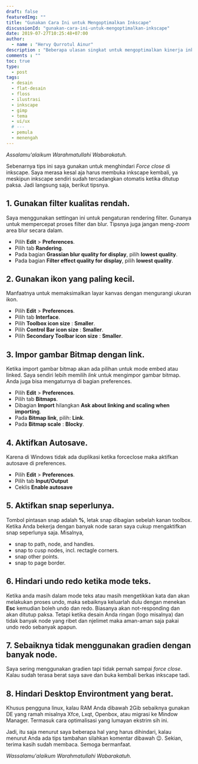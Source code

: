 ```yaml
---
draft: false
featuredImg: ""
title: "Gunakan Cara Ini untuk Mengoptimalkan Inkscape"
discussionId: "gunakan-cara-ini-untuk-mengoptimalkan-inkscape"
date: 2019-07-27T10:25:48+07:00
author:
  - name : "Hervy Qurrotul Ainur"
description : "Beberapa ulasan singkat untuk mengoptimalkan kinerja inkscape."
comments : ""
toc: true
type:
  - post
tags:
  - desain
  - flat-desain
  - floss
  - ilustrasi
  - inkscape
  - gimp
  - tema
  - ui/ux
  # ---
  - pemula
  - menengah
---
```


*Assalamu'alaikum Warahmatullahi Wabarakatuh.*

Sebenarnya tips ini saya gunakan untuk menghindari _Force close_ di inkscape. Saya merasa kesal aja harus membuka inkscape kembali, ya meskipun inkscape sendiri sudah tercadangkan otomatis ketika ditutup paksa. Jadi langsung saja, berikut tipsnya.

## 1. Gunakan filter kualitas rendah.
Saya menggunakan settingan ini untuk pengaturan rendering filter. Gunanya untuk mempercepat proses filter dan blur. Tipsnya juga jangan meng-_zoom_ area blur secara dalam.

* Pilih **Edit** > **Preferences**.
* Pilih tab **Randering**.
* Pada bagian **Grassian blur quality for display**, pilih **lowest quality**.
* Pada bagian **Filter effect quality for display**, pilih **lowest quality**.

## 2. Gunakan ikon yang paling kecil.
Manfaatnya untuk memaksimalkan layar kanvas dengan mengurangi ukuran ikon.

* Pilih **Edit** > **Preferences**.
* Pilih tab **Interface**.
* Pilih **Toolbox icon size** : **Smaller**.
* Pilih **Control Bar icon size** : **Smaller**.
* Pilih **Secondary Toolbar icon size** : **Smaller**.

## 3. Impor gambar Bitmap dengan link.
Ketika import gambar bitmap akan ada pilihan untuk mode embed atau linked. Saya sendiri lebih memilih _link_  untuk mengimpor gambar bitmap. Anda juga bisa mengaturnya di bagian preferences.

* Pilih **Edit** > **Preferences**.
* Pilih tab **Bitmaps**.
* Dibagian **Import** hilangkan **Ask about linking and scaling when importing**.
* Pada **Bitmap link**, pilih: **Link**.
* Pada **Bitmap scale** : **Blocky**.

## 4. Aktifkan Autosave.
Karena di Windows tidak ada duplikasi ketika forceclose maka aktifkan autosave di preferences.

* Pilih **Edit** > **Preferences**.
* Pilih tab **Input/Output**
* Ceklis **Enable autosave**

## 5. Aktifkan snap seperlunya.
Tombol pintasan snap adalah **%**, letak snap dibagian sebelah kanan toolbox. Ketika Anda bekerja dengan banyak node saran saya cukup mengaktifkan snap seperlunya saja. Misalnya,

* snap to path, node, and handles.
* snap to cusp nodes, incl. rectagle corners.
* snap other points.
* snap to page border.

## 6. Hindari undo redo ketika mode teks.
Ketika anda masih dalam mode teks atau masih mengetikkan kata dan akan melakukan proses undo, maka sebaiknya keluarlah dulu dengan menekan **Esc** kemudian boleh undo dan redo. Biasanya akan not-responding dan akan ditutup paksa. Tetapi ketika desain Anda ringan (logo misalnya) dan tidak banyak node yang ribet dan njelimet maka aman-aman saja pakai undo redo sebanyak apapun.

## 7. Sebaiknya tidak menggunakan gradien dengan banyak node.
Saya sering menggunakan gradien tapi tidak pernah sampai _force close_. Kalau sudah terasa berat saya save dan buka kembali berkas inkscape tadi.

## 8. Hindari Desktop Environtment yang berat.
Khusus pengguna linux, kalau RAM Anda dibawah 2Gib sebaiknya gunakan DE yang ramah misalnya Xfce, Lxqt, Openbox, atau migrasi ke Mindow Manager. Termasuk cara optimalisasi yang lumayan ekstrim sih ini.

Jadi, itu saja menurut saya beberapa hal yang harus dihindari, kalau menurut Anda ada tips tambahan silahkan komentar dibawah :wink:. Sekian, terima kasih sudah membaca. Semoga bermanfaat.

*Wassalamu'alaikum Warahmatullahi Wabarakatuh.*

[Inkscape]:https://www.inkscape.org
[Gimp]:https://www.gimp.org

[GNOME.ID]:https://www.gnome.id
[BUKU CC-ID]:https://bit.ly/madewithccID
[Wikimedia]:https://www.wikkimedia.org/

[Behance]:https://www.b.net
[Dribbble]:https://www.dribbble.com

[AdobeStock]:https//www.stock.adobe.com
[123rf]:https//www.123rf.com
[Freepik]:https//www.freepik.com
[Dreamstime]:https//www.dreamstime.com
[Shutterstock]:https//www.shutterstock.com

